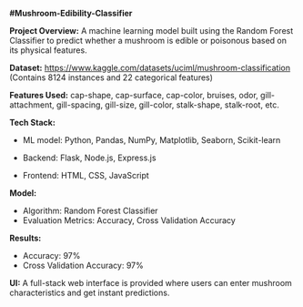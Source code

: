 **#Mushroom-Edibility-Classifier** 

**Project Overview:** A machine learning model built using the Random Forest Classifier to predict whether a mushroom is edible or poisonous based on its physical features.

**Dataset:** https://www.kaggle.com/datasets/uciml/mushroom-classification
(Contains 8124 instances and 22 categorical features)

**Features Used:** cap-shape, cap-surface, cap-color, bruises, odor, gill-attachment, gill-spacing, gill-size, gill-color, stalk-shape, stalk-root, etc.

**Tech Stack:** 

- ML model: Python, Pandas, NumPy, Matplotlib, Seaborn, Scikit-learn

- Backend: Flask, Node.js, Express.js

- Frontend: HTML, CSS, JavaScript

**Model:** 
- Algorithm: Random Forest Classifier
- Evaluation Metrics: Accuracy, Cross Validation Accuracy

**Results:**
- Accuracy: 97%
- Cross Validation Accuracy: 97%

**UI:** A full-stack web interface is provided where users can enter mushroom characteristics and get instant predictions.
